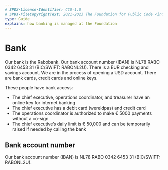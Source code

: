 ```yaml
---
# SPDX-License-Identifier: CC0-1.0
# SPDX-FileCopyrightText: 2021-2023 The Foundation for Public Code <info@publiccode.net>
type: Guide
explains: how banking is managed at the Foundation
---
```


# Bank

Our bank is the Rabobank.
Our bank account number (IBAN) is NL78 RABO 0342 6453 31 (BIC/SWIFT: RABONL2U).
There is a EUR checking and savings account.
We are in the process of opening a USD account.
There are bank cards, credit cards and online keys.

These people have bank access:

* The chief executive, operations coordinator, and treasurer have an online key for internet banking
* The chief executive has a debit card (wereldpas) and credit card
* The operations coordinator is authorized to make € 5000 payments without a co-sign
* The chief executive’s daily limit is € 50,000 and can be temporarily raised if needed by calling the bank

## Bank account number

Our bank account number (IBAN) is NL78 RABO 0342 6453 31 (BIC/SWIFT: RABONL2U).
